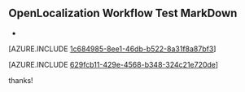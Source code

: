 ## OpenLocalization Workflow Test MarkDown
* 

[AZURE.INCLUDE [1c684985-8ee1-46db-b522-8a31f8a87bf3](calleeMd1.md)]



[AZURE.INCLUDE [629fcb11-429e-4568-b348-324c21e720de](calleeMd2.md)]

 
thanks!